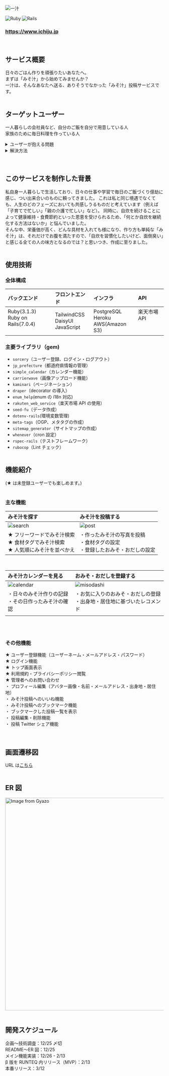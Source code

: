 ![一汁](app/assets/images/og_image.png)

![Ruby](https://img.shields.io/badge/Ruby-v3.1.3-red)
![Rails](https://img.shields.io/badge/Rails-v7.0.4-critical)

### https://www.ichiju.jp

<br />

## サービス概要

日々のごはん作りを頑張りたいあなたへ。<br>
まずは「みそ汁」から始めてみませんか？<br>
一汁は、そんなあなたへ送る、ありそうでなかった「みそ汁」投稿サービスです。
<br>
<br />

## ターゲットユーザー

一人暮らしの会社員など、自分のご飯を自分で用意している人<br>
家族のために毎日料理を作っている人

<details>
<summary>ユーザーが抱える問題</summary>

- 健康や節約のために、自炊をしようと思っているが、日々忙殺されて習慣化できない
- 家庭料理のレシピがマンネリ化してしまう。

</details>

<details>
<summary>解決方法</summary>
「一汁」では、上記の問題に対して、みそ汁を用いた解決方法を提案します。

- みそ汁は非常にシンプルな作り方にも関わらず、たくさんの具材を入れることで栄養価の高いおかずとしても成り立つので、自炊習慣をつけるのに最適な一品です。「一汁」に作ったみそ汁を投稿し、「みそ汁カレンダー」を日々埋めていくことで、自炊継続を可視化することができます。また作ったみそ汁をユーザーに見てもらうことで、自炊のモチベーションアップに繋がります。
- 「一汁」に投稿されたみそ汁を閲覧し、作りたいレシピをブックマークすることができるので、明日作るみそ汁レシピに困ることはありません。また、みそ汁に欠かせない「おみそ」や「おだし」を探すこともでき、いつもとは違うみそ汁づくりにチャレンジすることもできます。
</details>
<br>
<br />

## このサービスを制作した背景

私自身一人暮らしで生活しており、日々の仕事や学習で毎日のご飯づくり億劫に感じ、つい出来合いのものに頼ってきました。
これは私と同じ境遇でなくても、人生のどのフェーズにおいても共感しうるものだと考えています（例えば「子育てで忙しい」「親の介護で忙しい」など）。
同時に、自炊を続けることによって健康維持・食費節約といった恩恵を受けられるため、「何とか自炊を継続化する方法はないか」と悩んでいました。<br>
そんな中、栄養価が高く、どんな具材を入れても様になり、作り方も単純な「みそ汁」は、それだけでお腹を満たすので、「自炊を習慣化したいけど、面倒臭い」と感じる全ての人の味方となるのでは？と思いつき、作成に至りました。
<br>
<br />

## 使用技術

### 全体構成

| バックエンド                                | フロントエンド                       | インフラ                               | API                      |
| :------------------------------------------ | :----------------------------------- | :------------------------------------- | :----------------------- |
| Ruby(3.1.3)<br>Ruby on Rails(7.0.4)<br><br> | TailwindCSS<br>DaisyUI<br>JavaScript | PostgreSQL<br>Heroku<br>AWS(Amazon S3) | 楽天市場 API<br><br><br> |

### 主要ライブラリ（gem)

- `sorcery`（ユーザー登録、ログイン・ログアウト）
- `jp_prefecture`（都道府県情報の管理）
- `simple_calendar`（カレンダー機能）
- `carrierwave`（画像アップロード機能）
- `kaminari`（ページネーション）
- `draper`（decorator の導入）
- `enum_help`(enum の i18n 対応)
- `rakuten_web_service`（楽天市場 API の使用）
- `seed-fu`（データ作成）
- `dotenv-rails`(環境変数管理)
- `meta-tags`（OGP、メタタグの作成）
- `sitemap_generator`（サイトマップの作成）
- `whenever`（cron 設定）
- `rspec-rails`（テストフレームワーク）
- `rubocop`（Lint チェック）
  <br>
  <br />

## 機能紹介

(★ は未登録ユーザーでも楽しめます。)
<br>
<br />

### 主な機能

| みそ汁を探す                                                                       | みそ汁を投稿する                                                                 |
| :--------------------------------------------------------------------------------- | :------------------------------------------------------------------------------- |
| ![search](app/assets/images/search.gif)                                            | ![post](app/assets/images/post.gif)                                              |
| ★ フリーワードでみそ汁検索<br>★ 食材タグでみそ汁検索<br>★ 人気順にみそ汁を並べかえ | ・作ったみそ汁の写真を投稿<br>・食材タグの設定<br>・登録したおみそ・おだしの設定 |

<br>

| みそ汁カレンダーを見る                                 | おみそ・おだしを登録する                                                       |
| :----------------------------------------------------- | :----------------------------------------------------------------------------- |
| ![calendar](app/assets/images/calendar.gif)            | ![misodashi](app/assets/images/misodashi.gif)                                  |
| ・日々のみそ汁作りの記録<br>・その日作ったみそ汁の確認 | ・お気に入りのおみそ・おだしの登録<br>・出身地・居住地に基づいたレコメンド<br> |
|                                                        |                                                                                |

<br>
<br />

### その他機能

★ ユーザー登録機能（ユーザーネーム・メールアドレス・パスワード）<br>
★ ログイン機能<br>
★ トップ画面表示<br>
★ 利用規約・プライバシーポリシー閲覧<br>
★ 管理者へのお問い合わせ<br>
・ プロフィール編集（アバター画像・名前・メールアドレス・出身地・居住地）<br>
・ みそ汁投稿へのいいね機能<br>
・ みそ汁投稿へのブックマーク機能<br>
・ ブックマークした投稿一覧を表示<br>
・ 投稿編集・削除機能<br>
・ 投稿 Twitter シェア機能<br>
<br>
<br />

## 画面遷移図

URL は[こちら](https://www.figma.com/file/byXYHVgoi48ftTHrX3LmpG/%E4%B8%80%E6%B1%81%EF%BC%8F%E7%94%BB%E9%9D%A2%E9%81%B7%E7%A7%BB%E5%9B%B3?node-id=0%3A1&t=DnZDzoEadONtC7uT-1)
<br>
<br />

## ER 図

<a href="https://gyazo.com/c132b74bd9731f430b637148eb0baa52"><img src="https://i.gyazo.com/c132b74bd9731f430b637148eb0baa52.png" alt="Image from Gyazo" width="676"/></a>
<br>
<br />

## 開発スケジュール

企画〜技術調査：12/25 〆切<br>
README〜ER 図：12/25<br>
メイン機能実装：12/26 - 2/13<br>
β 版を RUNTEQ 内リリース（MVP）：2/13<br>
本番リリース：3/12

